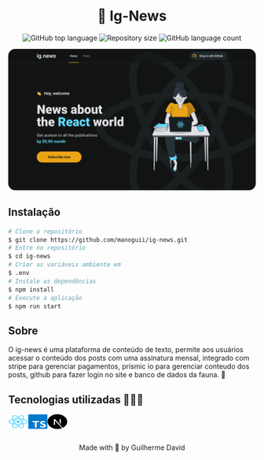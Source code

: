 <h1 align="center">
  📖 Ig-News
</h1>

<p align="center">
  <img alt="GitHub top language" src="https://img.shields.io/github/languages/top/manoguii/ig-news?color=blue">
  <img alt="Repository size" src="https://img.shields.io/github/repo-size/manoguii/ig-news?color=blue">
  <img alt="GitHub language count" src="https://img.shields.io/github/languages/count/manoguii/ig-news?color=blue">
</p>

<div align="left">
  <img src="assets/ig-news.png" alt="faladev" >
</div>

## Instalação

```bash
# Clone o repositório
$ git clone https://github.com/manoguii/ig-news.git
# Entre no repositório
$ cd ig-news
# Criar as variáveis ambiente em
$ .env
# Instale as dependências
$ npm install
# Execute a aplicação
$ npm run start
```

## Sobre

O ig-news é uma plataforma de conteúdo de texto, permite aos usuários acessar o conteúdo dos posts com uma assinatura mensal, integrado com stripe para gerenciar pagamentos, prismic io para gerenciar conteudo dos posts, github para fazer login no site e banco de dados da fauna. 🚀


## Tecnologias utilizadas 👩🏻‍💻

<div style="display:flex!important;">
<a href="https://reactjs.org/"><img align="center" alt="Hideki-React" height="30" width="40" src="https://raw.githubusercontent.com/devicons/devicon/master/icons/react/react-original.svg"></a>
<a href="https://www.typescriptlang.org/"><img align="center" alt="Hideki-Ts" height="30" width="40" src="https://raw.githubusercontent.com/devicons/devicon/master/icons/typescript/typescript-plain.svg"></a>
<a href="https://nextjs.org/"><img align="center" alt="Hideki-HTML" height="30" width="40" src="https://raw.githubusercontent.com/devicons/devicon/master/icons/nextjs/nextjs-original.svg"></a>
</div>
  
##

<p align="center">Made with 💙 by Guilherme David</p>
